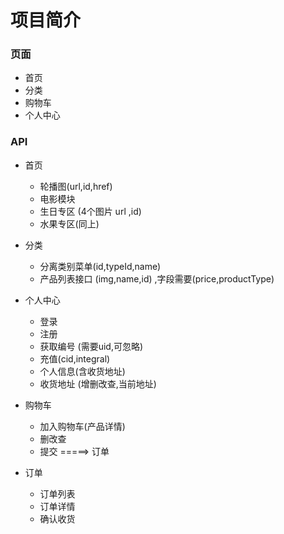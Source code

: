 # 项目简介



### 页面
- 首页
- 分类
- 购物车
- 个人中心


### API

- 首页
    + 轮播图(url,id,href)
    + 电影模块
    + 生日专区 (4个图片  url ,id)
    + 水果专区(同上)
- 分类
    + 分离类别菜单(id,typeId,name)
    + 产品列表接口 (img,name,id) ,字段需要(price,productType)
- 个人中心
    + 登录
    + 注册
    + 获取编号 (需要uid,可忽略)
    + 充值(cid,integral)      
    + 个人信息(含收货地址)
    + 收货地址 (增删改查,当前地址)
    
- 购物车
    + 加入购物车(产品详情)
    + 删改查
    + 提交 =====> 订单
- 订单
    + 订单列表
    + 订单详情
    + 确认收货
